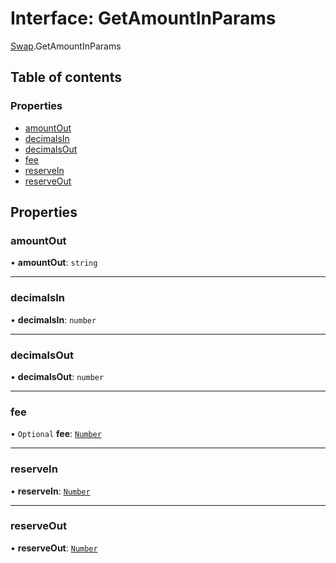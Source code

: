 # Interface: GetAmountInParams

[Swap](../modules/Swap.md).GetAmountInParams

## Table of contents

### Properties

- [amountOut](Swap.GetAmountInParams.md#amountout)
- [decimalsIn](Swap.GetAmountInParams.md#decimalsin)
- [decimalsOut](Swap.GetAmountInParams.md#decimalsout)
- [fee](Swap.GetAmountInParams.md#fee)
- [reserveIn](Swap.GetAmountInParams.md#reservein)
- [reserveOut](Swap.GetAmountInParams.md#reserveout)

## Properties

### amountOut

• **amountOut**: `string`

___

### decimalsIn

• **decimalsIn**: `number`

___

### decimalsOut

• **decimalsOut**: `number`

___

### fee

• `Optional` **fee**: [`Number`](../modules/Types.md#number)

___

### reserveIn

• **reserveIn**: [`Number`](../modules/Types.md#number)

___

### reserveOut

• **reserveOut**: [`Number`](../modules/Types.md#number)
